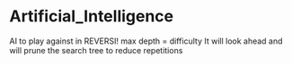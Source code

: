 # Artificial_Intelligence

AI to play against in REVERSI!
max depth = difficulty
It will look ahead and will prune the search tree to reduce repetitions
